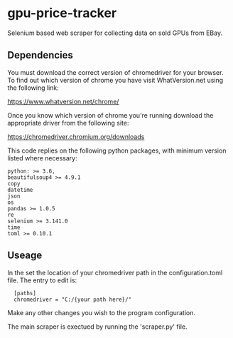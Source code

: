 # gpu-price-tracker
Selenium based web scraper for collecting data on sold GPUs from EBay.

## Dependencies

You must download the correct version of chromedriver for your browser. To find out which version of chrome you have visit WhatVersion.net using the following link:

https://www.whatversion.net/chrome/

Once you know which version of chrome you're running download the appropriate driver from the following site:

https://chromedriver.chromium.org/downloads

This code replies on the following python packages, with minimum version listed where necessary:

```
python: >= 3.6, 
beautifulsoup4 >= 4.9.1
copy
datetime
json
os
pandas >= 1.0.5
re
selenium >= 3.141.0
time
toml >= 0.10.1
```


## Useage


In the set the location of your chromedriver path in the configuration.toml file. The entry to edit is:

```
  [paths]
  chromedriver = "C:/{your path here}/"
```

Make any other changes you wish to the program configuration.

The main scraper is exectued by running the 'scraper.py' file.
